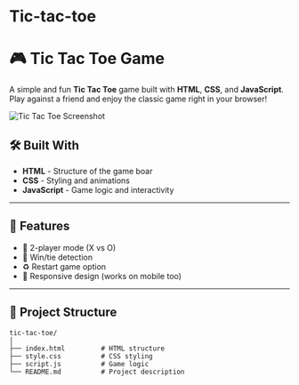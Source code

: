 # Tic-tac-toe
# 🎮 Tic Tac Toe Game

A simple and fun **Tic Tac Toe** game built with **HTML**, **CSS**, and **JavaScript**. Play against a friend and enjoy the classic game right in your browser!

![Tic Tac Toe Screenshot](screenshot.png) <!-- Replace with your actual screenshot filename -->



## 🛠️ Built With

- **HTML** - Structure of the game boar
- **CSS** - Styling and animations
- **JavaScript** - Game logic and interactivity

---

## 🎯 Features

- 🎲 2-player mode (X vs O)
- 🧠 Win/tie detection
- ♻️ Restart game option
- 📱 Responsive design (works on mobile too)

---

## 📂 Project Structure

```plaintext
tic-tac-toe/
│
├── index.html         # HTML structure
├── style.css          # CSS styling
├── script.js          # Game logic
└── README.md          # Project description
